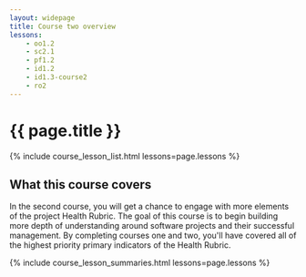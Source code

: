 ```yaml
---
layout: widepage
title: Course two overview
lessons:
    - oo1.2
    - sc2.1
    - pf1.2
    - id1.2
    - id1.3-course2
    - ro2
---
```


# {{ page.title }}

{% include course_lesson_list.html lessons=page.lessons %}

## What this course covers

In the second course, you will get a chance to engage with more elements of the project Health Rubric. The goal of this course is to begin building more depth of understanding around software projects and their successful management. By completing courses one and two, you'll have covered all of the highest priority primary indicators of the Health Rubric.

{% include course_lesson_summaries.html lessons=page.lessons %}
